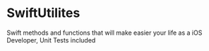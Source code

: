 # SwiftUtilites
Swift methods and functions that will make easier your life as a iOS Developer, Unit Tests included
